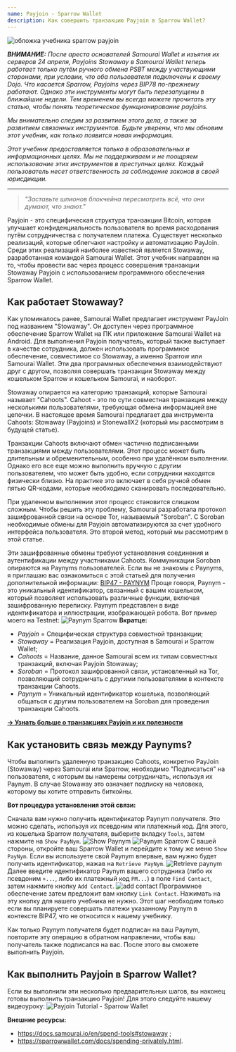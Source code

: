 ```yaml
---
name: Payjoin - Sparrow Wallet
description: Как совершить транзакцию Payjoin в Sparrow Wallet?
---
```

![обложка учебника sparrow payjoin](assets/cover.webp)

_**ВНИМАНИЕ:** После ареста основателей Samourai Wallet и изъятия их серверов 24 апреля, Payjoins Stowaway в Samourai Wallet теперь работает только путём ручного обмена PSBT между участвующими сторонами, при условии, что оба пользователя подключены к своему Dojo. Что касается Sparrow, Payjoins через BIP78 по-прежнему работают. Однако эти инструменты могут быть перезапущены в ближайшие недели. Тем временем вы всегда можете прочитать эту статью, чтобы понять теоретическое функционирование payjoins._

_Мы внимательно следим за развитием этого дела, а также за развитием связанных инструментов. Будьте уверены, что мы обновим этот учебник, как только появится новая информация._

_Этот учебник предоставляется только в образовательных и информационных целях. Мы не поддерживаем и не поощряем использование этих инструментов в преступных целях. Каждый пользователь несет ответственность за соблюдение законов в своей юрисдикции._

---

> *"Заставьте шпионов блокчейна пересмотреть всё, что они думают, что знают."*

Payjoin - это специфическая структура транзакции Bitcoin, которая улучшает конфиденциальность пользователя во время расходования путём сотрудничества с получателем платежа. Существует несколько реализаций, которые облегчают настройку и автоматизацию PayJoin. Среди этих реализаций наиболее известной является Stowaway, разработанная командой Samourai Wallet. Этот учебник направлен на то, чтобы провести вас через процесс совершения транзакции Stowaway Payjoin с использованием программного обеспечения Sparrow Wallet.

## Как работает Stowaway?

Как упоминалось ранее, Samourai Wallet предлагает инструмент PayJoin под названием "Stowaway". Он доступен через программное обеспечение Sparrow Wallet на ПК или приложение Samourai Wallet на Android. Для выполнения Payjoin получатель, который также выступает в качестве сотрудника, должен использовать программное обеспечение, совместимое со Stowaway, а именно Sparrow или Samourai Wallet. Эти два программных обеспечения взаимодействуют друг с другом, позволяя совершать транзакции Stowaway между кошельком Sparrow и кошельком Samourai, и наоборот.

Stowaway опирается на категорию транзакций, которые Samourai называет "Cahoots". Cahoot - это по сути совместная транзакция между несколькими пользователями, требующая обмена информацией вне цепочки. В настоящее время Samourai предлагает два инструмента Cahoots: Stowaway (Payjoins) и StonewallX2 (который мы рассмотрим в будущей статье).

Транзакции Cahoots включают обмен частично подписанными транзакциями между пользователями. Этот процесс может быть длительным и обременительным, особенно при удалённом выполнении. Однако его все еще можно выполнить вручную с другим пользователем, что может быть удобно, если сотрудники находятся физически близко. На практике это включает в себя ручной обмен пятью QR-кодами, которые необходимо сканировать последовательно.

При удаленном выполнении этот процесс становится слишком сложным. Чтобы решить эту проблему, Samourai разработала протокол зашифрованной связи на основе Tor, называемый "Soroban". С Soroban необходимые обмены для Payjoin автоматизируются за счет удобного интерфейса пользователя. Это второй метод, который мы рассмотрим в этой статье.

Эти зашифрованные обмены требуют установления соединения и аутентификации между участниками Cahoots. Коммуникации Soroban опираются на Paynyms пользователей. Если вы не знакомы с Paynyms, я приглашаю вас ознакомиться с этой статьей для получения дополнительной информации: [BIP47 - PAYNYM](https://planb.network/tutorials/privacy/paynym-bip47)
Проще говоря, Paynym - это уникальный идентификатор, связанный с вашим кошельком, который позволяет использовать различные функции, включая зашифрованную переписку. Paynym представлен в виде идентификатора и иллюстрации, изображающей робота. Вот пример моего на Testnet: ![Paynym Sparrow](assets/en/1.webp)
**Вкратце:**
- *Payjoin* = Специфическая структура совместной транзакции;
- *Stowaway* = Реализация Payjoin, доступная в Samourai и Sparrow Wallet;
- *Cahoots* = Название, данное Samourai всем их типам совместных транзакций, включая Payjoin Stowaway;
- *Soroban* = Протокол зашифрованной связи, установленный на Tor, позволяющий сотрудничать с другими пользователями в контексте транзакции Cahoots.
- *Paynym* = Уникальный идентификатор кошелька, позволяющий общаться с другим пользователем на Soroban для проведения транзакции Cahoots.

[**-> Узнать больше о транзакциях Payjoin и их полезности**](https://planb.network/tutorials/privacy/payjoin)

## Как установить связь между Paynyms?

Чтобы выполнить удаленную транзакцию Cahoots, конкретно PayJoin (Stowaway) через Samourai или Sparrow, необходимо "Подписаться" на пользователя, с которым вы намерены сотрудничать, используя их Paynym. В случае Stowaway это означает подписку на человека, которому вы хотите отправить биткойны.

**Вот процедура установления этой связи:**

Сначала вам нужно получить идентификатор Paynym получателя. Это можно сделать, используя их псевдоним или платежный код. Для этого, из кошелька Sparrow получателя, выберите вкладку `Tools`, затем нажмите на `Show PayNym`.
![Show Paynym](assets/notext/2.webp)
![Paynym Sparrow](assets/en/1.webp)
С вашей стороны, откройте ваш Sparrow Wallet и перейдите к тому же меню `Show PayNym`. Если вы используете свой Paynym впервые, вам нужно будет получить идентификатор, нажав на `Retrieve PayNym`.
![Retrieve paynym](assets/notext/3.webp)
Далее введите идентификатор Paynym вашего сотрудника (либо их псевдоним `+...`, либо их платежный код `PM...`) в поле `Find Contact`, затем нажмите кнопку `Add Contact`.
![add contact](assets/notext/4.webp)
Программное обеспечение затем предложит вам кнопку `Link Contact`. Нажимать на эту кнопку для нашего учебника не нужно. Этот шаг необходим только если вы планируете совершать платежи указанному Paynym в контексте BIP47, что не относится к нашему учебнику.

Как только Paynym получателя будет подписан на ваш Paynym, повторите эту операцию в обратном направлении, чтобы ваш получатель также подписался на вас. После этого вы сможете выполнить Payjoin.

## Как выполнить Payjoin в Sparrow Wallet?
Если вы выполнили эти несколько предварительных шагов, вы наконец готовы выполнить транзакцию Payjoin! Для этого следуйте нашему видеоуроку:
![Payjoin Tutorial - Sparrow Wallet](https://youtu.be/ZQxKod3e0Mg)

**Внешние ресурсы:**
- https://docs.samourai.io/en/spend-tools#stowaway ;
- https://sparrowwallet.com/docs/spending-privately.html.